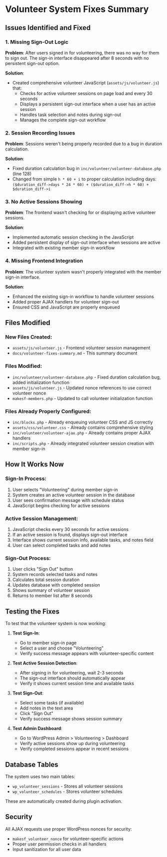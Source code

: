 # Volunteer System Fixes Summary

## Issues Identified and Fixed

### 1. Missing Sign-Out Logic

**Problem**: After users signed in for volunteering, there was no way for them to sign out. The sign-in interface disappeared after 8 seconds with no persistent sign-out option.

**Solution**:

- Created comprehensive volunteer JavaScript (`assets/js/volunteer.js`) that:
  - Checks for active volunteer sessions on page load and every 30 seconds
  - Displays a persistent sign-out interface when a user has an active session
  - Handles task selection and notes during sign-out
  - Manages the complete sign-out workflow

### 2. Session Recording Issues

**Problem**: Sessions weren't being properly recorded due to a bug in duration calculation.

**Solution**:

- Fixed duration calculation bug in `inc/volunteer/volunteer-database.php` (line 128)
- Changed from simple `h * 60 + i` to proper calculation including days: `($duration_diff->days * 24 * 60) + ($duration_diff->h * 60) + $duration_diff->i`

### 3. No Active Sessions Showing

**Problem**: The frontend wasn't checking for or displaying active volunteer sessions.

**Solution**:

- Implemented automatic session checking in the JavaScript
- Added persistent display of sign-out interface when sessions are active
- Integrated with existing member sign-in workflow

### 4. Missing Frontend Integration

**Problem**: The volunteer system wasn't properly integrated with the member sign-in interface.

**Solution**:

- Enhanced the existing sign-in workflow to handle volunteer sessions
- Added proper AJAX handlers for volunteer sign-out
- Ensured CSS and JavaScript are properly enqueued

## Files Modified

### New Files Created:

- `assets/js/volunteer.js` - Frontend volunteer session management
- `docs/volunteer-fixes-summary.md` - This summary document

### Files Modified:

- `inc/volunteer/volunteer-database.php` - Fixed duration calculation bug, added initialization function
- `assets/js/volunteer.js` - Updated nonce references to use correct volunteer nonce
- `makesf-members.php` - Updated to call volunteer initialization function

### Files Already Properly Configured:

- `inc/blocks.php` - Already enqueuing volunteer CSS and JS correctly
- `assets/css/volunteer.css` - Already contains comprehensive styling
- `inc/volunteer/volunteer-ajax.php` - Already contains proper AJAX handlers
- `inc/scripts.php` - Already integrated volunteer session creation with member sign-in

## How It Works Now

### Sign-In Process:

1. User selects "Volunteering" during member sign-in
2. System creates an active volunteer session in the database
3. User sees confirmation message with schedule status
4. JavaScript begins checking for active sessions

### Active Session Management:

1. JavaScript checks every 30 seconds for active sessions
2. If an active session is found, displays sign-out interface
3. Interface shows current session info, available tasks, and notes field
4. User can select completed tasks and add notes

### Sign-Out Process:

1. User clicks "Sign Out" button
2. System records selected tasks and notes
3. Calculates total session duration
4. Updates database with completed session
5. Shows summary of volunteer session
6. Returns to member list after 8 seconds

## Testing the Fixes

To test that the volunteer system is now working:

1. **Test Sign-In**:

   - Go to member sign-in page
   - Select a user and choose "Volunteering"
   - Verify success message appears with volunteer-specific content

2. **Test Active Session Detection**:

   - After signing in for volunteering, wait 2-3 seconds
   - The sign-out interface should automatically appear
   - Verify it shows current session time and available tasks

3. **Test Sign-Out**:

   - Select some tasks (if available)
   - Add notes in the text area
   - Click "Sign Out"
   - Verify success message shows session summary

4. **Test Admin Dashboard**:
   - Go to WordPress Admin > Volunteering > Dashboard
   - Verify active sessions show up during volunteering
   - Verify completed sessions appear in recent sessions

## Database Tables

The system uses two main tables:

- `wp_volunteer_sessions` - Stores all volunteer sessions
- `wp_volunteer_schedules` - Stores volunteer schedules

These are automatically created during plugin activation.

## Security

All AJAX requests use proper WordPress nonces for security:

- `makesf_volunteer_nonce` for volunteer-specific actions
- Proper user permission checks in all handlers
- Input sanitization for all user data
